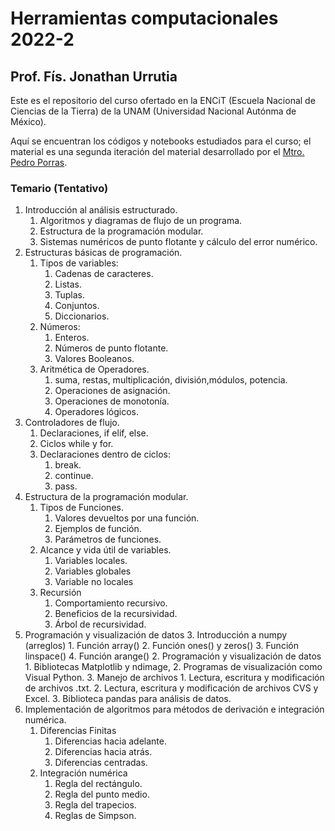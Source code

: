 # Herramientas computacionales 2022-2
## Prof. Fís. Jonathan Urrutia

Este es el repositorio del curso ofertado en la ENCiT (Escuela Nacional de Ciencias de la Tierra) de la UNAM (Universidad Nacional Autónma de México).

Aquí se encuentran los códigos y notebooks estudiados para el curso; el material es una segunda iteración del material desarrollado por el [Mtro. Pedro Porras](github-com/PPorras).


### Temario (Tentativo)

1. Introducción al análisis estructurado.
	1. Algoritmos y diagramas de flujo de un programa.
	1. Estructura de la programación modular.
	1. Sistemas numéricos de punto flotante y cálculo del error numérico.
2. Estructuras básicas de programación.
	1. Tipos de variables:
		1. Cadenas de caracteres.
		2. Listas.
		3. Tuplas.
		4. Conjuntos.
		5. Diccionarios.
	2. Números:
		1. Enteros.
		2. Números de punto flotante.
		3. Valores Booleanos.
	3. Aritmética de Operadores.
		1. suma, restas, multiplicación, división,módulos, potencia.
		2. Operaciones de asignación.
		3. Operaciones de monotonía.
		4. Operadores lógicos.
3. Controladores de flujo.
	1. Declaraciones, if elif, else.
	2. Ciclos while y for.
	3. Declaraciones dentro de ciclos:
		1. break.
		2. continue.
		3. pass.
4. Estructura de la programación modular.
	1. Tipos de Funciones.
		1. Valores devueltos por una función.
		2. Ejemplos de función.
		3. Parámetros de funciones.
	2. Alcance y vida útil de variables.
		1. Variables locales.
		2. Variables globales
		3. Variable no locales
	3. Recursión
		1. Comportamiento recursivo.
		2. Beneficios de la recursividad.
		3. Árbol de recursividad.
5. Programación y visualización de datos
	3. Introducción a numpy (arreglos)
		1. Función array()
		2. Función ones() y zeros()
		3. Función linspace()
		4. Función arange()
	2. Programación y visualización de datos
		1. Bibliotecas Matplotlib y ndimage,
		2. Programas de visualización como Visual Python.
	3. Manejo de archivos
		1. Lectura, escritura y modificación de archivos .txt.
		2. Lectura, escritura y modificación de archivos CVS y Excel.
		3. Biblioteca pandas para análisis de datos.
6. Implementación de algoritmos para métodos de derivación e integración numérica.
	1. Diferencias Finitas
		1. Diferencias hacia adelante.
		2. Diferencias hacia atrás.
		3. Diferencias centradas.
	2. Integración numérica
		1. Regla del rectángulo.
		2. Regla del punto medio.
		3. Regla del trapecios.
		4. Reglas de Simpson.

